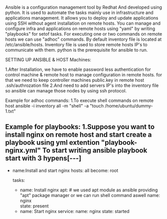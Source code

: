 Ansible is a configuration management tool by Redhat And developed using python.
It is used to automate the tasks mainly use in infrastructure and applications management.
It allows you to deploy and update applications using SSH without agent installation on remote hosts.
You can manage and configure infra and applications on remote hosts using "yaml" by writing "playbooks" for setof tasks.
For executing one or two commands on remote hosts we can use "adhoc" commands.
By default inventory file is located at /etc/ansible/hosts.
Inventory file is used to store remote hosts IP's to communicate with them.
python is the prerequisite for ansible to run.

SETTING UP ANSIBLE & HOST Machines:

1.After Installation, we have to enable password less authentication for control machine & remote host to manage configuration in remote hosts.
for that we need to keep controller machines public.key in remote host .ssh/authrozation file
2.And need to add servers IP's into the inventory file so ansible can manage those nodes by using ssh protocol.

Example for adhoc commands:
1.To execute shell commands on remote host
ansible -i inventory all -m "shell" -a "touch /home/ubuntu/dummy-1.txt"

Example for playbooks:
1.Suppose you want to install nginx on remote host and start
create a playbook using yml extention "playbook-nginx.yml"
To start writing ansible playbook start with 3 hypens[---]
---
- name:Install and start nginx
  hosts: all
  become: root
  
  tasks:
    - name: Install nginx
	  apt:            # we used apt module as ansible providing "apt" package manager or we can run shell command aswell
	    name: nginx  
		state: present
	- name: Start nginx
	  service:
	     name: nginx
		 state: started
		
